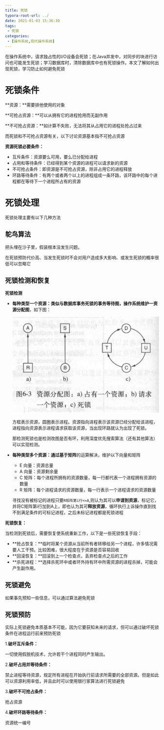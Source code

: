 ```yaml
---
title: 死锁
typora-root-url: ../
date: 2021-01-03 15:36:39
tags:
 - 死锁
categories:
 - [操作系统,现代操作系统]
---
```


在操作系统中，请求独占性的I/O设备会死锁；在Java并发中，对同步的块进行访问也可能发生死锁；学习数据库时，清除数据库中也有死锁操作。本文了解如何出现死锁，学习防止如何避免死锁

<!--more-->

# 死锁条件

**资源：**需要排他使用的对象

**可抢占资源：**可以从拥有它的进程抢用而无副作用

**不可抢占资源：**如计算不失败，无法将其从占用它的进程处抢占过来

而死锁和不可抢占资源有关，以下讨论资源基本指不可抢占资源

**资源死锁必要条件：**

- 互斥条件：资源要么可用，要么已分配给进程
- 占用和等待条件：已经得到某个资源的进程可以请求新的资源
- 不可抢占条件：即资源是不可抢占资源，除非占用它的进程释放
- 环路等待条件：有两个或者两个以上的进程组成一条环路，该环路中的每个进程都在等待下一个进程所占有的资源

# 死锁处理

死锁处理主要有以下几种方法

## 鸵鸟算法

把头埋在沙子里，假装根本没发生问题。

在死锁预防代价高、当发生死锁时不会对用户造成多大影响、或发生死锁的概率很低可以忽略它

## 死锁检测和恢复

**死锁检测**

- **每种类型一个资源：**类似与数据库事务死锁的事务等待图，操作系统维护一**资源分配图**，如下图：

  ![image-20210103160725790](/images/image-20210103160725790.png)

  方框表示资源，圆圈表示进程。资源指向进程表示该资源已经分配给该进程，进程指向资源表示进程请求获取该资源，当出现环路就认为出现了死锁。

  那检测死锁也是检测改图是否有环，利用深度优先搜索算法（还有其他算法）可以实现检测。

- **每种类型多个资源：**通过基于**矩阵**的运算解决，维护以下向量和矩阵

  - E 向量：资源总量
  - A 向量：资源剩余量
  - C 矩阵：每个进程所拥有的资源数量，每一行都代表一个进程拥有资源的数量
  - R 矩阵：每个进程请求的资源数量，每一行表示一个进程请求的资源数量

  寻找没有被标记的进程只要`R矩阵第i行<=A`,则认为其可以**申请到资源**，标记它，并将C矩阵第i行加到A上，即也认为其可**释放资源**，循环执行上诉操作直到找不到满足条件的可标记进程，之后未标记进程都是死锁进程

**死锁恢复：**

当检测到死锁后，需要恢复使系统重新工作，以下是一些死锁恢复手段：

- **抢占恢复：**临时将某个资源从当前所有者转移给另一个进程，许多情况需要人工干预。比较困难，很大程度在于资源是否容易回收
- **回滚恢复：**回滚到上一个检查点，丢弃检查点之后的工作
- **杀死进程：**选择杀死环中或者环外持有环中所需资源的进程杀掉，可能会产生副作用。

## 死锁避免

如果事先预知一些信息，可以通过算法避免死锁

## 死锁预防

实际上死锁避免本质基本不可能，因为它要获知未来的请求，但可以通过破坏死锁条件在进程运行前来预防死锁

1.**破坏互斥条件：**

一切使用假脱机技术，允许若干个进程同时产生输出。

2.**破坏占用并等待条件：**

禁止进程等待资源，规定所有进程在开始执行前请求所需要的全部资源。但是如此可以资源利用率低，并且此时可以使用银行家算法进行死锁避免

3.**破坏不可抢占条件：**

抢占资源

4.**破坏环路等待条件：**

资源统一编号